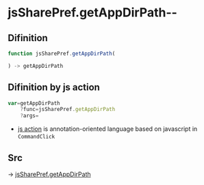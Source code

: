 # jsSharePref.getAppDirPath--

## Difinition

```js.js
function jsSharePref.getAppDirPath(

) -> getAppDirPath
```




## Difinition by js action

```js.js
var=getAppDirPath
	?func=jsSharePref.getAppDirPath
	?args=

```

- [js action](#) is annotation-oriented language based on javascript in `CommandClick`



## Src

-> [jsSharePref.getAppDirPath](https://github.com/puutaro/CommandClick/blob/master/app/src/main/java/com/puutaro/commandclick/fragment_lib/terminal_fragment/js_interface/system/JsSharePref.kt#L21)


